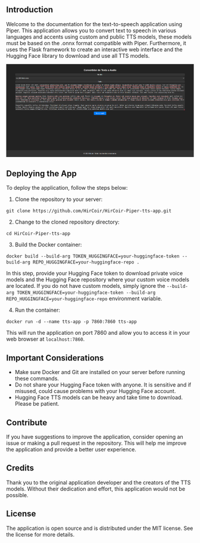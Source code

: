  ## Introduction

Welcome to the documentation for the text-to-speech application using Piper. This application allows you to convert text to speech in various languages and accents using custom and public TTS models, these models must be based on the .onnx format compatible with Piper. Furthermore, it uses the Flask framework to create an interactive web interface and the Hugging Face library to download and use all TTS models.

![Captura](preview.png)
## Deploying the App

To deploy the application, follow the steps below:

1. Clone the repository to your server:

```
git clone https://github.com/HirCoir/HirCoir-Piper-tts-app.git
```

2. Change to the cloned repository directory:

```
cd HirCoir-Piper-tts-app
```

3. Build the Docker container:

```
docker build --build-arg TOKEN_HUGGINGFACE=your-huggingface-token --build-arg REPO_HUGGINGFACE=your-huggingface-repo .
```

In this step, provide your Hugging Face token to download private voice models and the Hugging Face repository where your custom voice models are located. If you do not have custom models, simply ignore the `--build-arg TOKEN_HUGGINGFACE=your-huggingface-token --build-arg REPO_HUGGINGFACE=your-huggingface-repo` environment variable.

4. Run the container:

```
docker run -d --name tts-app -p 7860:7860 tts-app
```

This will run the application on port 7860 and allow you to access it in your web browser at `localhost:7860`.

## Important Considerations

- Make sure Docker and Git are installed on your server before running these commands.
- Do not share your Hugging Face token with anyone. It is sensitive and if misused, could cause problems with your Hugging Face account.
- Hugging Face TTS models can be heavy and take time to download. Please be patient.

## Contribute

If you have suggestions to improve the application, consider opening an issue or making a pull request in the repository. This will help me improve the application and provide a better user experience.

## Credits

Thank you to the original application developer and the creators of the TTS models. Without their dedication and effort, this application would not be possible.

## License

The application is open source and is distributed under the MIT license. See the license for more details.
